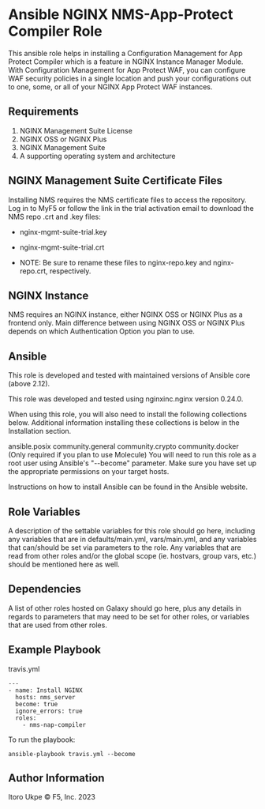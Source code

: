 Ansible NGINX NMS-App-Protect Compiler Role
=========
This ansible role helps in installing a Configuration Management for App Protect Compiler which is a feature in NGINX Instance Manager Module. With Configuration Management for App Protect WAF, you can configure WAF security policies in a single location and push your configurations out to one, some, or all of your NGINX App Protect WAF instances. 

Requirements
------------
1. NGINX Management Suite License 
2. NGINX OSS or NGINX Plus
3. NGINX Management Suite
4. A supporting operating system and architecture

NGINX Management Suite Certificate Files
------------
Installing NMS requires the NMS certificate files to access the repository. Log in to MyF5 or follow the link in the trial activation email to download the NMS repo .crt and .key files:

- nginx-mgmt-suite-trial.key
- nginx-mgmt-suite-trial.crt

- NOTE: Be sure to rename these files to nginx-repo.key and nginx-repo.crt, respectively.

NGINX Instance
---------------
NMS requires an NGINX instance, either NGINX OSS or NGINX Plus as a frontend only. 
Main difference between using NGINX OSS or NGINX Plus depends on which Authentication Option you plan to use.

Ansible
--------
This role is developed and tested with maintained versions of Ansible core (above 2.12).

This role was developed and tested using nginxinc.nginx version 0.24.0.

When using this role, you will also need to install the following collections below. Additional information installing these collections is below in the Installation section.

ansible.posix
community.general
community.crypto
community.docker (Only required if you plan to use Molecule)
You will need to run this role as a root user using Ansible's "--become" parameter. Make sure you have set up the appropriate permissions on your target hosts.

Instructions on how to install Ansible can be found in the Ansible website.

Role Variables
--------------

A description of the settable variables for this role should go here, including any variables that are in defaults/main.yml, vars/main.yml, and any variables that can/should be set via parameters to the role. Any variables that are read from other roles and/or the global scope (ie. hostvars, group vars, etc.) should be mentioned here as well.

Dependencies
------------

A list of other roles hosted on Galaxy should go here, plus any details in regards to parameters that may need to be set for other roles, or variables that are used from other roles.

Example Playbook
----------------
travis.yml
```
---
- name: Install NGINX 
  hosts: nms_server
  become: true
  ignore_errors: true
  roles:
    - nms-nap-compiler
```
To run the playbook:
```
ansible-playbook travis.yml --become
```

Author Information
------------------

Itoro Ukpe
© F5, Inc. 2023

